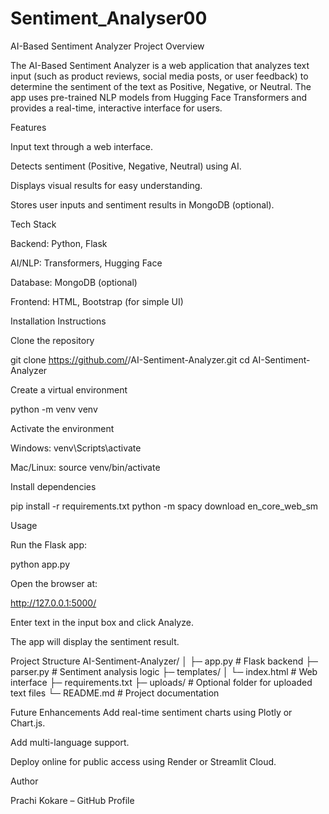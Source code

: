 # Sentiment_Analyser00
AI-Based Sentiment Analyzer
Project Overview

The AI-Based Sentiment Analyzer is a web application that analyzes text input (such as product reviews, social media posts, or user feedback) to determine the sentiment of the text as Positive, Negative, or Neutral. The app uses pre-trained NLP models from Hugging Face Transformers and provides a real-time, interactive interface for users.

Features

Input text through a web interface.

Detects sentiment (Positive, Negative, Neutral) using AI.

Displays visual results for easy understanding.

Stores user inputs and sentiment results in MongoDB (optional).

Tech Stack

Backend: Python, Flask

AI/NLP: Transformers, Hugging Face

Database: MongoDB (optional)

Frontend: HTML, Bootstrap (for simple UI)

Installation Instructions

Clone the repository

git clone https://github.com/<your-username>/AI-Sentiment-Analyzer.git
cd AI-Sentiment-Analyzer


Create a virtual environment

python -m venv venv


Activate the environment

Windows: venv\Scripts\activate

Mac/Linux: source venv/bin/activate

Install dependencies

pip install -r requirements.txt
python -m spacy download en_core_web_sm

Usage

Run the Flask app:

python app.py


Open the browser at:

http://127.0.0.1:5000/


Enter text in the input box and click Analyze.

The app will display the sentiment result.

Project Structure
AI-Sentiment-Analyzer/
│
├─ app.py          # Flask backend
├─ parser.py       # Sentiment analysis logic
├─ templates/
│   └─ index.html  # Web interface
├─ requirements.txt
├─ uploads/        # Optional folder for uploaded text files
└─ README.md       # Project documentation

Future Enhancements
Add real-time sentiment charts using Plotly or Chart.js.

Add multi-language support.

Deploy online for public access using Render or Streamlit Cloud.

Author

Prachi Kokare – GitHub Profile
